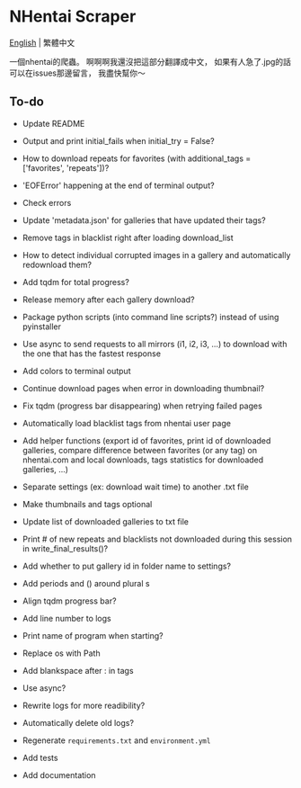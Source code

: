 # NHentai Scraper

[English](README.md) | 繁體中文

一個nhentai的爬蟲。
啊啊啊我還沒把這部分翻譯成中文，
如果有人急了.jpg的話可以在issues那邊留言，
我盡快幫你～

## To-do

- Update README
- Output and print initial_fails when initial_try = False?
- How to download repeats for favorites
(with additional_tags = ['favorites', 'repeats'])?
- 'EOFError' happening at the end of terminal output?

- Check errors
- Update 'metadata.json' for galleries that have updated their tags?
- Remove tags in blacklist right after loading download_list
- How to detect individual corrupted images in a gallery
and automatically redownload them?
- Add tqdm for total progress?
- Release memory after each gallery download?
- Package python scripts (into command line scripts?) instead of using pyinstaller
- Use async to send requests to all mirrors (i1, i2, i3, ...)
to download with the one that has the fastest response
- Add colors to terminal output
- Continue download pages when error in downloading thumbnail?
- Fix tqdm (progress bar disappearing) when retrying failed pages
- Automatically load blacklist tags from nhentai user page
- Add helper functions
(export id of favorites,
print id of downloaded galleries,
compare difference between favorites (or any tag) on nhentai.com and local downloads,
tags statistics for downloaded galleries, ...)
- Separate settings (ex: download wait time) to another .txt file
- Make thumbnails and tags optional
- Update list of downloaded galleries to txt file
- Print # of new repeats and blacklists not downloaded during this session
in write_final_results()?
- Add whether to put gallery id in folder name to settings?
- Add periods and () around plural s
- Align tqdm progress bar?
- Add line number to logs

- Print name of program when starting?
- Replace os with Path
- Add blankspace after : in tags
- Use async?
- Rewrite logs for more readibility?
- Automatically delete old logs?
- Regenerate `requirements.txt` and `environment.yml`
- Add tests
- Add documentation
